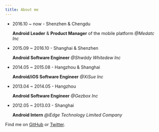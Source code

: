 ```yaml
---
title: About me
---
```


- 2016.10 ~ now - Shenzhen & Chengdu

	**Android Leader** & **Product Manager** of the mobile platform *@Medatc Inc*

- 2015.09 ~ 2016.10 - Shanghai & Shenzhen

	**Android Software Engineer** *@Shwädy Whitedew Inc*

- 2014.05 ~ 2015.08 - Hangzhou & Shanghai

	**Android/iOS Software Engineer** *@XiSue Inc*

- 2013.04 ~ 2014.05 - Hangzhou

	**Android Software Engineer** *@Gezbox Inc*

- 2012.05 ~ 2013.03 - Shanghai

	**Android Intern** *@iEdge Technology Limited Company*

Find me on [GitHub](https://github.com/ryanhoo) or [Twitter](https://twitter.com/ryanho_o).
